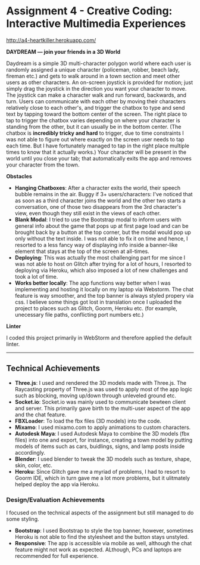 Assignment 4 - Creative Coding: Interactive Multimedia Experiences
===

http://a4-heartkiller.herokuapp.com/

**DAYDREAM — join your friends in a 3D World**

Daydream is a simple 3D multi-character polygon world where each user is randomly assigned a unique character (policeman, robber, beach lady, fireman etc.) and gets to walk around in a town section and meet other users as other characters. An on-screen joystick is provided for motion; just simply drag the joystick in the direction you want your character to move. The joystick can make a character walk and run forward, backwards, and turn. Users can communicate with each other by moving their characters relatively close to each other's, and trigger the chatbox to type and send text by tapping toward the bottom center of the screen. The right place to tap to trigger the chatbox varies depending on where your character is standing from the other, but it can usually be in the bottom center. (The chatbox is **incredibly tricky and hard** to trigger, due to time constraints I was not able to figure out where exactly on the screen user needs to tap each time. But I have fortunately managed to tap in the right place multiple times to know that it actually works.) Your character will be present in the world until you close your tab; that automatically exits the app and removes your character from the town. 

**Obstacles**

- **Hanging Chatboxes**: After a character exits the world, their speech bubble remains in the air.
Buggy if 3+ users/characters: I've noticed that as soon as a third character joins the world and the other two starts a conversation, one of those two disappears from the 3rd character's view, even though they still exist in the views of each other.
- **Blank Modal**: I tried to use the Bootstrap modal to inform users with general info about the game that pops up at first page load and can be brought back by a button at the top corner, but the modal would pop up only without the text inside. I was not able to fix it on time and hence, I resorted to a less fancy way of displaying info inside a banner-like element that stays at the top of the screen at all-times.
- **Deploying**: This was actually the most challenging part for me since I was not able to host on Glitch after trying for a lot of hours, I resorted to deploying via Heroku, which also imposed a lot of new challenges and took a lot of time.
- **Works better locally**: The app functions way better when I was implementing and hosting it locally on my laptop via Webstorm. The chat feature is way smoother, and the top banner is always styled propery via css. I believe some things got lost in translation once I uploaded the project to places such as Glitch, Goorm, Heroku etc. (for example, unecessary file paths, conflicting port numbers etc.) 

**Linter**

I coded this project primarily in WebStorm and therefore applied the default linter.

---

## Technical Achievements
- **Three.js**: I used and rendered the 3D models made with Three.js. The Raycasting property of Three.js was used to apply most of the app logic such as blocking, moving up/down through unleveled ground etc.
- **Socket.io**: Socket.io was mainly used to communicate bewteen client and server. This primarily gave birth to the multi-user aspect of the app and the chat feature.
- **FBXLoader**: To load the fbx files (3D models) into the code.
- **Mixamo**: I used mixamo.com to apply animations to custom characters.
- **Autodesk Maya**: I used Autodesk Maya to combine the 3D models (fbx files) into one and export, for instance, creating a town model by putting models of items such as cars, buidlings, signs, and lamp posts inside accordingly.
- **Blender**: I used blender to tweak the 3D models such as texture, shape, skin, color, etc.
- **Heroku**: Since Glitch gave me a myriad of problems, I had to resort to Goorm IDE, which in turn gave me a lot more problems, but it ulitmately helped deploy the app via Heroku.

### Design/Evaluation Achievements

I focused on the technical aspects of the assignment but still managed to do some styling.
- **Bootstrap**: I used Bootstrap to style the top banner, however, sometimes Heroku is not able to find the stylesheet and the button stays unstyled. 
- **Responsive**: The app is accessible via mobile as well, although the chat feature might not work as expected. ALthough, PCs and laptops are recommended for full experience.

